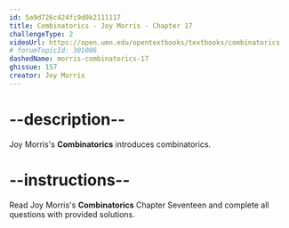 ```yaml
---
id: 5a9d726c424fi9d0k2111117
title: Combinatorics - Joy Morris - Chapter 17
challengeType: 2
videoUrl: https://open.umn.edu/opentextbooks/textbooks/combinatorics
# forumTopicId: 301086
dashedName: morris-combinatorics-17
ghissue: 157
creator: Joy Morris 
---
```


# --description--

Joy Morris's __Combinatorics__ introduces combinatorics.

# --instructions--

Read Joy Morris's __Combinatorics__ Chapter Seventeen and complete all questions with provided solutions.